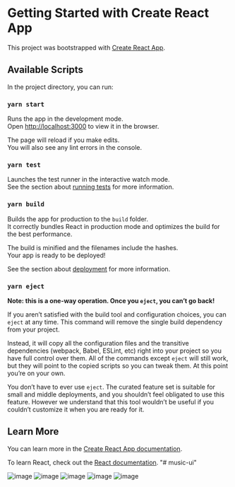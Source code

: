 # Getting Started with Create React App

This project was bootstrapped with [Create React App](https://github.com/facebook/create-react-app).

## Available Scripts

In the project directory, you can run:

### `yarn start`

Runs the app in the development mode.\
Open [http://localhost:3000](http://localhost:3000) to view it in the browser.

The page will reload if you make edits.\
You will also see any lint errors in the console.

### `yarn test`

Launches the test runner in the interactive watch mode.\
See the section about [running tests](https://facebook.github.io/create-react-app/docs/running-tests) for more information.

### `yarn build`

Builds the app for production to the `build` folder.\
It correctly bundles React in production mode and optimizes the build for the best performance.

The build is minified and the filenames include the hashes.\
Your app is ready to be deployed!

See the section about [deployment](https://facebook.github.io/create-react-app/docs/deployment) for more information.

### `yarn eject`

**Note: this is a one-way operation. Once you `eject`, you can’t go back!**

If you aren’t satisfied with the build tool and configuration choices, you can `eject` at any time. This command will remove the single build dependency from your project.

Instead, it will copy all the configuration files and the transitive dependencies (webpack, Babel, ESLint, etc) right into your project so you have full control over them. All of the commands except `eject` will still work, but they will point to the copied scripts so you can tweak them. At this point you’re on your own.

You don’t have to ever use `eject`. The curated feature set is suitable for small and middle deployments, and you shouldn’t feel obligated to use this feature. However we understand that this tool wouldn’t be useful if you couldn’t customize it when you are ready for it.

## Learn More

You can learn more in the [Create React App documentation](https://facebook.github.io/create-react-app/docs/getting-started).

To learn React, check out the [React documentation](https://reactjs.org/).
"# music-ui" 

![image](https://user-images.githubusercontent.com/74899582/161237938-9cb398b9-4380-4955-a62f-ada695d7aebc.png)
![image](https://user-images.githubusercontent.com/74899582/161238247-3cd210de-b3dd-4d56-bc2c-bb774f9b7778.png)
![image](https://user-images.githubusercontent.com/74899582/161238025-4dfce420-0ec1-4cfc-b6d0-d5257fd3539c.png)
![image](https://user-images.githubusercontent.com/74899582/161238103-7c1f097b-92e2-47c2-bec5-147f84ddcb6d.png)
![image](https://user-images.githubusercontent.com/74899582/161238181-f63b2608-7506-4280-b490-e01d154d9b29.png)


